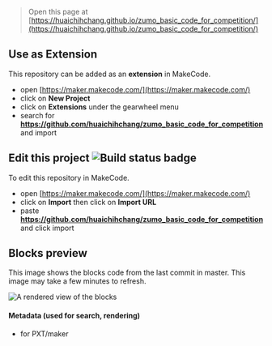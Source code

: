 
> Open this page at [https://huaichihchang.github.io/zumo_basic_code_for_competition/](https://huaichihchang.github.io/zumo_basic_code_for_competition/)

## Use as Extension

This repository can be added as an **extension** in MakeCode.

* open [https://maker.makecode.com/](https://maker.makecode.com/)
* click on **New Project**
* click on **Extensions** under the gearwheel menu
* search for **https://github.com/huaichihchang/zumo_basic_code_for_competition** and import

## Edit this project ![Build status badge](https://github.com/huaichihchang/zumo_basic_code_for_competition/workflows/MakeCode/badge.svg)

To edit this repository in MakeCode.

* open [https://maker.makecode.com/](https://maker.makecode.com/)
* click on **Import** then click on **Import URL**
* paste **https://github.com/huaichihchang/zumo_basic_code_for_competition** and click import

## Blocks preview

This image shows the blocks code from the last commit in master.
This image may take a few minutes to refresh.

![A rendered view of the blocks](https://github.com/huaichihchang/zumo_basic_code_for_competition/raw/master/.github/makecode/blocks.png)

#### Metadata (used for search, rendering)

* for PXT/maker
<script src="https://makecode.com/gh-pages-embed.js"></script><script>makeCodeRender("{{ site.makecode.home_url }}", "{{ site.github.owner_name }}/{{ site.github.repository_name }}");</script>
